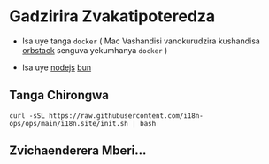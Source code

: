 # Gadzirira Zvakatipoteredza

* Isa uye tanga `docker` ( Mac Vashandisi vanokurudzira kushandisa [orbstack](https://orbstack.dev) senguva yekumhanya `docker` )

* Isa uye [nodejs](https://nodejs.org/en/download/package-manager) [bun](https://bun.sh/docs/installation)

## Tanga Chirongwa

```
curl -sSL https://raw.githubusercontent.com/i18n-ops/ops/main/i18n.site/init.sh | bash
```

## Zvichaenderera Mberi…